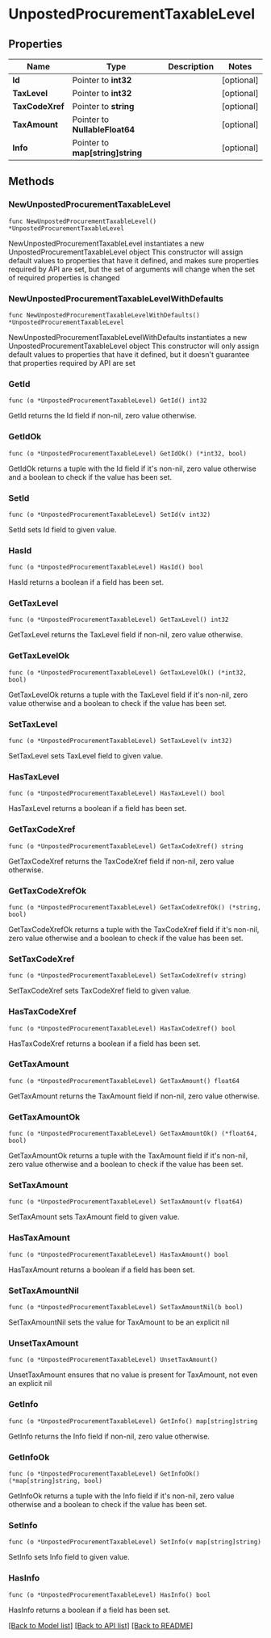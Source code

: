 # UnpostedProcurementTaxableLevel

## Properties

Name | Type | Description | Notes
------------ | ------------- | ------------- | -------------
**Id** | Pointer to **int32** |  | [optional] 
**TaxLevel** | Pointer to **int32** |  | [optional] 
**TaxCodeXref** | Pointer to **string** |  | [optional] 
**TaxAmount** | Pointer to **NullableFloat64** |  | [optional] 
**Info** | Pointer to **map[string]string** |  | [optional] 

## Methods

### NewUnpostedProcurementTaxableLevel

`func NewUnpostedProcurementTaxableLevel() *UnpostedProcurementTaxableLevel`

NewUnpostedProcurementTaxableLevel instantiates a new UnpostedProcurementTaxableLevel object
This constructor will assign default values to properties that have it defined,
and makes sure properties required by API are set, but the set of arguments
will change when the set of required properties is changed

### NewUnpostedProcurementTaxableLevelWithDefaults

`func NewUnpostedProcurementTaxableLevelWithDefaults() *UnpostedProcurementTaxableLevel`

NewUnpostedProcurementTaxableLevelWithDefaults instantiates a new UnpostedProcurementTaxableLevel object
This constructor will only assign default values to properties that have it defined,
but it doesn't guarantee that properties required by API are set

### GetId

`func (o *UnpostedProcurementTaxableLevel) GetId() int32`

GetId returns the Id field if non-nil, zero value otherwise.

### GetIdOk

`func (o *UnpostedProcurementTaxableLevel) GetIdOk() (*int32, bool)`

GetIdOk returns a tuple with the Id field if it's non-nil, zero value otherwise
and a boolean to check if the value has been set.

### SetId

`func (o *UnpostedProcurementTaxableLevel) SetId(v int32)`

SetId sets Id field to given value.

### HasId

`func (o *UnpostedProcurementTaxableLevel) HasId() bool`

HasId returns a boolean if a field has been set.

### GetTaxLevel

`func (o *UnpostedProcurementTaxableLevel) GetTaxLevel() int32`

GetTaxLevel returns the TaxLevel field if non-nil, zero value otherwise.

### GetTaxLevelOk

`func (o *UnpostedProcurementTaxableLevel) GetTaxLevelOk() (*int32, bool)`

GetTaxLevelOk returns a tuple with the TaxLevel field if it's non-nil, zero value otherwise
and a boolean to check if the value has been set.

### SetTaxLevel

`func (o *UnpostedProcurementTaxableLevel) SetTaxLevel(v int32)`

SetTaxLevel sets TaxLevel field to given value.

### HasTaxLevel

`func (o *UnpostedProcurementTaxableLevel) HasTaxLevel() bool`

HasTaxLevel returns a boolean if a field has been set.

### GetTaxCodeXref

`func (o *UnpostedProcurementTaxableLevel) GetTaxCodeXref() string`

GetTaxCodeXref returns the TaxCodeXref field if non-nil, zero value otherwise.

### GetTaxCodeXrefOk

`func (o *UnpostedProcurementTaxableLevel) GetTaxCodeXrefOk() (*string, bool)`

GetTaxCodeXrefOk returns a tuple with the TaxCodeXref field if it's non-nil, zero value otherwise
and a boolean to check if the value has been set.

### SetTaxCodeXref

`func (o *UnpostedProcurementTaxableLevel) SetTaxCodeXref(v string)`

SetTaxCodeXref sets TaxCodeXref field to given value.

### HasTaxCodeXref

`func (o *UnpostedProcurementTaxableLevel) HasTaxCodeXref() bool`

HasTaxCodeXref returns a boolean if a field has been set.

### GetTaxAmount

`func (o *UnpostedProcurementTaxableLevel) GetTaxAmount() float64`

GetTaxAmount returns the TaxAmount field if non-nil, zero value otherwise.

### GetTaxAmountOk

`func (o *UnpostedProcurementTaxableLevel) GetTaxAmountOk() (*float64, bool)`

GetTaxAmountOk returns a tuple with the TaxAmount field if it's non-nil, zero value otherwise
and a boolean to check if the value has been set.

### SetTaxAmount

`func (o *UnpostedProcurementTaxableLevel) SetTaxAmount(v float64)`

SetTaxAmount sets TaxAmount field to given value.

### HasTaxAmount

`func (o *UnpostedProcurementTaxableLevel) HasTaxAmount() bool`

HasTaxAmount returns a boolean if a field has been set.

### SetTaxAmountNil

`func (o *UnpostedProcurementTaxableLevel) SetTaxAmountNil(b bool)`

 SetTaxAmountNil sets the value for TaxAmount to be an explicit nil

### UnsetTaxAmount
`func (o *UnpostedProcurementTaxableLevel) UnsetTaxAmount()`

UnsetTaxAmount ensures that no value is present for TaxAmount, not even an explicit nil
### GetInfo

`func (o *UnpostedProcurementTaxableLevel) GetInfo() map[string]string`

GetInfo returns the Info field if non-nil, zero value otherwise.

### GetInfoOk

`func (o *UnpostedProcurementTaxableLevel) GetInfoOk() (*map[string]string, bool)`

GetInfoOk returns a tuple with the Info field if it's non-nil, zero value otherwise
and a boolean to check if the value has been set.

### SetInfo

`func (o *UnpostedProcurementTaxableLevel) SetInfo(v map[string]string)`

SetInfo sets Info field to given value.

### HasInfo

`func (o *UnpostedProcurementTaxableLevel) HasInfo() bool`

HasInfo returns a boolean if a field has been set.


[[Back to Model list]](../README.md#documentation-for-models) [[Back to API list]](../README.md#documentation-for-api-endpoints) [[Back to README]](../README.md)


